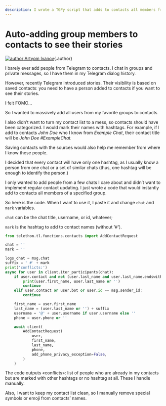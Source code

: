 ```yaml
---
description: I wrote a TGPy script that adds to contacts all members from a selected group. Now I can see their stories and identify them in other contexts.
---
```


# Auto-adding group members to contacts to see their stories

[![author](https://avatars.githubusercontent.com/u/38432588) Artyom Ivanov](https://github.com/tm-a-t){.author}

I barely ever add people from Telegram to contacts. I chat in groups and private messages, so I have them in
my Telegram dialog history.

However, recently Telegram introduced stories. Their visibility is based on saved contacts: you need to have a person 
added to contacts if you want to see their stories.

I felt FOMO...

So I wanted to massively add all users from my favorite groups to contacts.

I also didn’t want to turn my contact list to a mess, so contacts should have been categorized. I would mark
their names with hashtags. For example, if I add to contacts _John Doe_ who I know from _Example Chat_, their contact title
will be _John Doe #ExampleChat._

Saving contacts with the sources would also help me remember from where I know these people.

I decided that every contact will have only one hashtag, as I usually know a person from one chat or a set of similar
chats (thus, one hashtag will be enough to identify the person.)

I only wanted to add people from a few chats I care about and didn’t want to implement regular contact updating.
I just wrote a code that would instantly add to contacts all members of a specified group.

So here is the code. When I want to use it, I paste it and change `chat` and `mark` variables.

`chat` can be the chat title, username, or id, whatever;

`mark` is the hashtag to add to contact names (without '#').

```python
from telethon.tl.functions.contacts import AddContactRequest

chat = ''
mark = ''

logs_chat = msg.chat
suffix = ' #' + mark
print('conflicts:')
async for user in client.iter_participants(chat):
    if user.contact and not (user.last_name and user.last_name.endswith(suffix)):
        print(user.first_name, user.last_name or '')
        continue
    elif user.contact or user.bot or user.id == msg.sender_id:
        continue

    first_name = user.first_name
    last_name = (user.last_name or '') + suffix
    username = '@' + user.username if user.username else ''
    phone = user.phone or ''

    await client(
        AddContactRequest(
            user,
            first_name,
            last_name,
            phone,
            add_phone_privacy_exception=False,
        )
    )
```

The code outputs «conflicts»: list of people who are already in my contacts but are marked with other hashtags or no
hashtag at all. These I handle manually.

Also, I want to keep my contact list clean, so I manually remove special symbols or emoji from contacts’ names.
